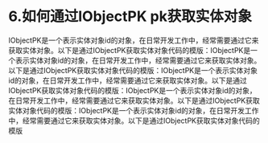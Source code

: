 # 6.如何通过IObjectPK pk获取实体对象

IObjectPK是一个表示实体对象id的对象，在日常开发工作中，经常需要通过它来获取实体对象。以下是通过IObjectPK获取实体对象代码的模版：IObjectPK是一个表示实体对象id的对象，在日常开发工作中，经常需要通过它来获取实体对象。以下是通过IObjectPK获取实体对象代码的模版：IObjectPK是一个表示实体对象id的对象，在日常开发工作中，经常需要通过它来获取实体对象。以下是通过IObjectPK获取实体对象代码的模版：IObjectPK是一个表示实体对象id的对象，在日常开发工作中，经常需要通过它来获取实体对象。以下是通过IObjectPK获取实体对象代码的模版：IObjectPK是一个表示实体对象id的对象，在日常开发工作中，经常需要通过它来获取实体对象。以下是通过IObjectPK获取实体对象代码的模版

```Java


```

